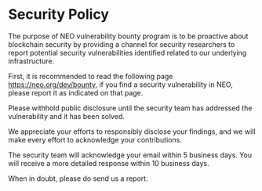 # Security Policy

The purpose of NEO vulnerability bounty program is to be proactive about blockchain security by providing a channel for security researchers to report potential security vulnerabilities identified related to our underlying infrastructure.

First, it is recommended to read the following page https://neo.org/dev/bounty, if you find a security vulnerability in NEO, please report it as indicated on that page.

Please withhold public disclosure until the security team has addressed the vulnerability and it has been solved.

We appreciate your efforts to responsibly disclose your findings, and we will make every effort to acknowledge your contributions.

The security team will acknowledge your email within 5 business days. You will receive a more detailed response within 10 business days.

When in doubt, please do send us a report.
